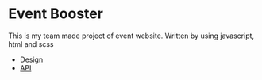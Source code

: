 # Event Booster

This is my team made project of event website. Written by using javascript, html and scss

- [Design](https://www.figma.com/file/lA5E5K9EVprKB0vHtFiThy/EVENT-BOOSTER?node-id=0%3A1)
- [API](https://developer.ticketmaster.com/products-and-docs/apis/discovery-api/v2/)
